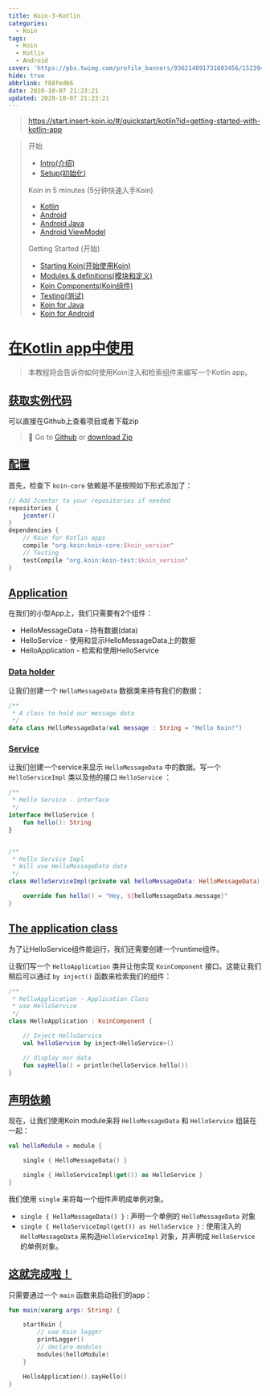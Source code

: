 ```yaml
---
title: Koin-3-Kotlin
categories:
  - Koin
tags:
  - Koin
  - Kotlin
  - Android
cover: 'https://pbs.twimg.com/profile_banners/936214891731603456/1523947778/1500x500'
hide: true
abbrlink: f88fedb6
date: 2020-10-07 21:23:21
updated: 2020-10-07 21:23:21
---
```

> https://start.insert-koin.io/#/quickstart/kotlin?id=getting-started-with-kotlin-app

> 开始
> - [Intro(介绍)](/posts/fd6f0996.html)
> - [Setup(初始化)](/posts/b075de90.html)
> 
> Koin in 5 minutes (5分钟快速入手Koin)
> - [Kotlin](/posts/f88fedb6.html)
> - [Android](/posts/2a806fe1.html)
> - [Android Java](/posts/e7ad0613.html)
> - [Android ViewModel](/posts/6d1e0fe7.html)
> 
> Getting Started (开始)
> - [Starting Koin(开始使用Koin)](/posts/c99907a8.html)
> - [Modules & definitions(模块和定义)](/posts/d8ca0532.html)
> - [Koin Components(Koin组件)](/posts/f85e8eae.html)
> - [Testing(测试)](/posts/63fa5724.html)
> - [Koin for Java](/posts/ebed2a69.html)
> - [Koin for Android](/posts/f5a785d7.html)

# [在Kotlin app中使用](https://start.insert-koin.io/#/quickstart/kotlin?id=getting-started-with-kotlin-app)

> 本教程将会告诉你如何使用Koin注入和检索组件来编写一个Kotlin app。

## [获取实例代码](https://start.insert-koin.io/#/quickstart/kotlin?id=get-the-code)

可以直接在Github上查看项目或者下载zip

> 🚀 Go to [Github](https://github.com/InsertKoinIO/getting-started-koin-core) or [download Zip](https://github.com/InsertKoinIO/getting-started-koin-core/archive/master.zip)

## [配置](https://start.insert-koin.io/#/quickstart/kotlin?id=setup)

首先，检查下 `koin-core` 依赖是不是按照如下形式添加了：

```groovy
// Add Jcenter to your repositories if needed
repositories {
    jcenter()    
}
dependencies {
    // Koin for Kotlin apps
    compile "org.koin:koin-core:$koin_version"
    // Testing
    testCompile "org.koin:koin-test:$koin_version"
}
```

## [Application](https://start.insert-koin.io/#/quickstart/kotlin?id=the-application)

在我们的小型App上，我们只需要有2个组件：

- HelloMessageData - 持有数据(data)
- HelloService - 使用和显示HelloMessageData上的数据
- HelloApplication - 检索和使用HelloService

### [Data holder](https://start.insert-koin.io/#/quickstart/kotlin?id=data-holder)

让我们创建一个 `HelloMessageData` 数据类来持有我们的数据：

```kotlin
/**
 * A class to hold our message data
 */
data class HelloMessageData(val message : String = "Hello Koin!")
```

### [Service](https://start.insert-koin.io/#/quickstart/kotlin?id=service)

让我们创建一个service来显示 `HelloMessageData` 中的数据。写一个 `HelloServiceImpl` 类以及他的接口 `HelloService` ：

```kotlin
/**
 * Hello Service - interface
 */
interface HelloService {
    fun hello(): String
}


/**
 * Hello Service Impl
 * Will use HelloMessageData data
 */
class HelloServiceImpl(private val helloMessageData: HelloMessageData) : HelloService {

    override fun hello() = "Hey, ${helloMessageData.message}"
}
```

## [The application class](https://start.insert-koin.io/#/quickstart/kotlin?id=the-application-class)

为了让HelloService组件能运行，我们还需要创建一个runtime组件。

让我们写一个 `HelloApplication` 类并让他实现 `KoinComponent` 接口。这能让我们稍后可以通过 `by inject()` 函数来检索我们的组件：

```kotlin
/**
 * HelloApplication - Application Class
 * use HelloService
 */
class HelloApplication : KoinComponent {

    // Inject HelloService
    val helloService by inject<HelloService>()

    // display our data
    fun sayHello() = println(helloService.hello())
}
```

## [声明依赖](https://start.insert-koin.io/#/quickstart/kotlin?id=declaring-dependencies)

现在，让我们使用Koin module来将 `HelloMessageData` 和 `HelloService` 组装在一起：

```kotlin
val helloModule = module {

    single { HelloMessageData() }

    single { HelloServiceImpl(get()) as HelloService }
}
```

我们使用 `single` 来将每一个组件声明成单例对象。

- `single { HelloMessageData() }` : 声明一个单例的 `HelloMessageData` 对象
- `single { HelloServiceImpl(get()) as HelloService }` : 使用注入的 `HelloMessageData` 来构造`HelloServiceImpl` 对象，并声明成 `HelloService` 的单例对象。

## [这就完成啦！](https://start.insert-koin.io/#/quickstart/kotlin?id=thats-it)

只需要通过一个 `main` 函数来启动我们的app：

```kotlin
fun main(vararg args: String) {

    startKoin {
        // use Koin logger
        printLogger()
        // declare modules
        modules(helloModule)
    }

    HelloApplication().sayHello()
}
```

